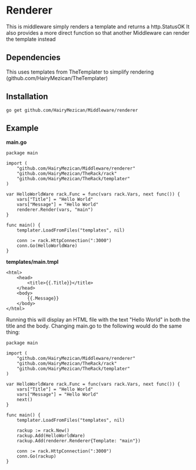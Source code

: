 #	Renderer
This is middleware simply renders a template and returns a http.StatusOK
It also provides a more direct function so that another Middleware can render the template instead

## 	Dependencies
This uses templates from TheTemplater to simplify rendering	(github.com/HairyMezican/TheTemplater)

## 	Installation
`go get github.com/HairyMezican/Middleware/renderer`

## 	Example

__main.go__

	package main

	import (
		"github.com/HairyMezican/Middleware/renderer"
		"github.com/HairyMezican/TheRack/rack"
		"github.com/HairyMezican/TheRack/templater"
	)

	var HelloWorldWare rack.Func = func(vars rack.Vars, next func()) {
		vars["Title"] = "Hello World"
		vars["Message"] = "Hello World"
		renderer.Render(vars, "main")
	}

	func main() {
		templater.LoadFromFiles("templates", nil)

		conn := rack.HttpConnection(":3000")
		conn.Go(HelloWorldWare)
	}
	
	
__templates/main.tmpl__

	<html>
		<head>
			<title>{{.Title}}</title>
		</head>
		<body>
			{{.Message}}
		</body>
	</html>
	
Running this will display an HTML file with the text "Hello World" in both the title and the body.  Changing main.go to the following would do the same thing:

	package main

	import (
		"github.com/HairyMezican/Middleware/renderer"
		"github.com/HairyMezican/TheRack/rack"
		"github.com/HairyMezican/TheRack/templater"
	)

	var HelloWorldWare rack.Func = func(vars rack.Vars, next func()) {
		vars["Title"] = "Hello World"
		vars["Message"] = "Hello World"
		next()
	}

	func main() {
		templater.LoadFromFiles("templates", nil)

		rackup := rack.New()
		rackup.Add(HelloWorldWare)
		rackup.Add(renderer.Renderer{Template: "main"})

		conn := rack.HttpConnection(":3000")
		conn.Go(rackup)
	}
	